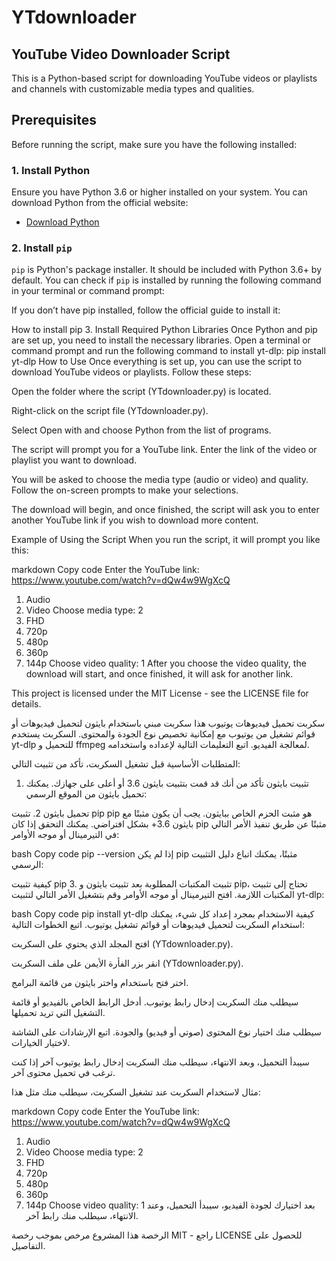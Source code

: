 # YTdownloader
## YouTube Video Downloader Script

This is a Python-based script for downloading YouTube videos or playlists and channels with customizable media types and qualities.

## Prerequisites

Before running the script, make sure you have the following installed:

### 1. Install Python

Ensure you have Python 3.6 or higher installed on your system. You can download Python from the official website:

- [Download Python](https://www.python.org/downloads/)

### 2. Install `pip`

`pip` is Python's package installer. It should be included with Python 3.6+ by default. You can check if `pip` is installed by running the following command in your terminal or command prompt:

If you don’t have pip installed, follow the official guide to install it:

How to install pip
3. Install Required Python Libraries
Once Python and pip are set up, you need to install the necessary libraries. Open a terminal or command prompt and run the following command to install yt-dlp:
pip install yt-dlp
How to Use
Once everything is set up, you can use the script to download YouTube videos or playlists. Follow these steps:

Open the folder where the script (YTdownloader.py) is located.

Right-click on the script file (YTdownloader.py).

Select Open with and choose Python from the list of programs.

The script will prompt you for a YouTube link. Enter the link of the video or playlist you want to download.

You will be asked to choose the media type (audio or video) and quality. Follow the on-screen prompts to make your selections.

The download will begin, and once finished, the script will ask you to enter another YouTube link if you wish to download more content.

Example of Using the Script
When you run the script, it will prompt you like this:

markdown
Copy code
Enter the YouTube link: https://www.youtube.com/watch?v=dQw4w9WgXcQ
1. Audio
2. Video
Choose media type: 2
1. FHD
2. 720p
3. 480p
4. 360p
5. 144p
Choose video quality: 1
After you choose the video quality, the download will start, and once finished, it will ask for another link.

This project is licensed under the MIT License - see the LICENSE file for details.

سكربت تحميل فيديوهات يوتيوب
هذا سكربت مبني باستخدام بايثون لتحميل فيديوهات أو قوائم تشغيل من يوتيوب مع إمكانية تخصيص نوع الجودة والمحتوى. السكربت يستخدم yt-dlp للتحميل و ffmpeg لمعالجة الفيديو. اتبع التعليمات التالية لإعداده واستخدامه.

المتطلبات الأساسية
قبل تشغيل السكربت، تأكد من تثبيت التالي:

1. تثبيت بايثون
تأكد من أنك قد قمت بتثبيت بايثون 3.6 أو أعلى على جهازك. يمكنك تحميل بايثون من الموقع الرسمي:

تحميل بايثون
2. تثبيت pip
pip هو مثبت الحزم الخاص ببايثون. يجب أن يكون مثبتًا مع بايثون 3.6+ بشكل افتراضي. يمكنك التحقق إذا كان pip مثبتًا عن طريق تنفيذ الأمر التالي في التيرمينال أو موجه الأوامر:

bash
Copy code
pip --version
إذا لم يكن pip مثبتًا، يمكنك اتباع دليل التثبيت الرسمي:

كيفية تثبيت pip
3. تثبيت المكتبات المطلوبة
بعد تثبيت بايثون و pip، تحتاج إلى تثبيت المكتبات اللازمة. افتح التيرمينال أو موجه الأوامر وقم بتشغيل الأمر التالي لتثبيت yt-dlp:

bash
Copy code
pip install yt-dlp
كيفية الاستخدام
بمجرد إعداد كل شيء، يمكنك استخدام السكربت لتحميل فيديوهات أو قوائم تشغيل يوتيوب. اتبع الخطوات التالية:

افتح المجلد الذي يحتوي على السكربت (YTdownloader.py).

انقر بزر الفأرة الأيمن على ملف السكربت (YTdownloader.py).

اختر فتح باستخدام واختر بايثون من قائمة البرامج.

سيطلب منك السكربت إدخال رابط يوتيوب. أدخل الرابط الخاص بالفيديو أو قائمة التشغيل التي تريد تحميلها.

سيطلب منك اختيار نوع المحتوى (صوتي أو فيديو) والجودة. اتبع الإرشادات على الشاشة لاختيار الخيارات.

سيبدأ التحميل، وبعد الانتهاء، سيطلب منك السكربت إدخال رابط يوتيوب آخر إذا كنت ترغب في تحميل محتوى آخر.

مثال لاستخدام السكربت
عند تشغيل السكربت، سيطلب منك مثل هذا:

markdown
Copy code
Enter the YouTube link: https://www.youtube.com/watch?v=dQw4w9WgXcQ
1. Audio
2. Video
Choose media type: 2
1. FHD
2. 720p
3. 480p
4. 360p
5. 144p
Choose video quality: 1
بعد اختيارك لجودة الفيديو، سيبدأ التحميل، وعند الانتهاء، سيطلب منك رابط آخر.


الرخصة
هذا المشروع مرخص بموجب رخصة MIT - راجع LICENSE للحصول على التفاصيل.
